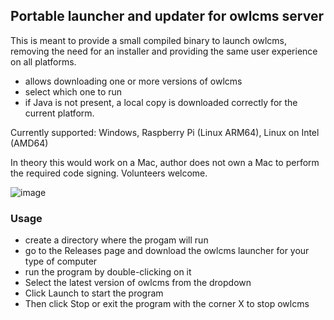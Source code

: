 ## Portable launcher and updater for owlcms server

This is meant to provide a small compiled binary to launch owlcms, removing the need for an installer
and providing the same user experience on all platforms.
- allows downloading one or more versions of owlcms
- select which one to run
- if Java is not present, a local copy is downloaded correctly for the current platform.

Currently supported: Windows, Raspberry Pi (Linux ARM64), Linux on Intel (AMD64)

In theory this would work on a Mac, author does not own a Mac to perform the required code signing. Volunteers welcome.

![image](https://github.com/user-attachments/assets/95d6b7f5-8ce5-4818-846d-67435df8d2e6)

### Usage
- create a directory where the progam will run
- go to the Releases page and download the owlcms launcher for your type of computer
- run the program by double-clicking on it
- Select the latest version of owlcms from the dropdown
- Click Launch to start the program
- Then click Stop or exit the program with the corner X to stop owlcms
